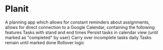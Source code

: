 # Planit
A planning app which allows for constant reminders about assignments, allows for direct connection to a Google Calendar, containing the following features
Tasks with stand and end times
Persist tasks in calendar view (until marked as "completed" by user)
Carry over incomplete tasks daily
Tasks remain until marked done
Rollover logic
